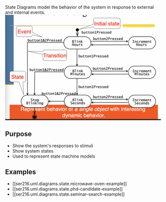 
State Diagrams model the behavior of the system in response to external and internal events.
![](/assets/images/2022-01-25-14-36-27.png)
## Purpose
- Show the system's responses to stimuli
- Show system states
- Used to represent state machine models
## Examples
- [[ser216.uml.diagrams.state.microwave-oven-example]]
- [[ser216.uml.diagrams.state.phd-candidate-example]]
- [[ser216.uml.diagrams.state.seminar-search-example]]